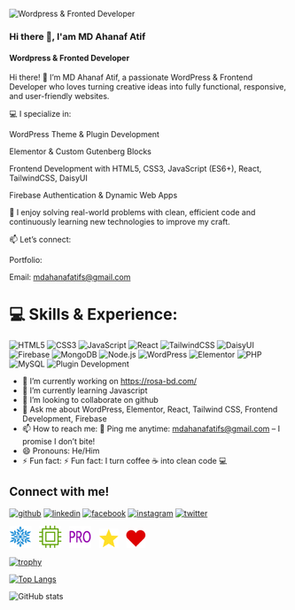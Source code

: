 ![Wordpress & Fronted Developer](https://media.licdn.com/dms/image/v2/D5616AQHLDlIvoBdIug/profile-displaybackgroundimage-shrink_200_800/B56ZoRp0wqJYAU-/0/1761232769124?e=1762992000&v=beta&t=m3FTQTFi_OPMvBdv5ptSSvlL1VhYZlXvNLbpc5DI7RE)
### Hi there 👋, I'am MD Ahanaf Atif
#### Wordpress & Fronted Developer


Hi there! 👋 I’m MD Ahanaf Atif, a passionate WordPress & Frontend Developer who loves turning creative ideas into fully functional, responsive, and user-friendly websites.

💻 I specialize in:

WordPress Theme & Plugin Development

Elementor & Custom Gutenberg Blocks

Frontend Development with HTML5, CSS3, JavaScript (ES6+), React, TailwindCSS, DaisyUI

Firebase Authentication & Dynamic Web Apps

🚀 I enjoy solving real-world problems with clean, efficient code and continuously learning new technologies to improve my craft.

📫 Let’s connect:

Portfolio: 

Email: mdahanafatifs@gmail.com

# 💻 Skills & Experience:
![HTML5](https://img.shields.io/badge/HTML5-E34F26?style=for-the-badge&logo=html5&logoColor=white)
![CSS3](https://img.shields.io/badge/CSS3-1572B6?style=for-the-badge&logo=css3&logoColor=white)
![JavaScript](https://img.shields.io/badge/JavaScript-F7DF1E?style=for-the-badge&logo=javascript&logoColor=black)
![React](https://img.shields.io/badge/React-20232A?style=for-the-badge&logo=react&logoColor=61DAFB)
![TailwindCSS](https://img.shields.io/badge/TailwindCSS-38BDF8?style=for-the-badge&logo=tailwind-css&logoColor=white)
![DaisyUI](https://img.shields.io/badge/DaisyUI-FFB6C1?style=for-the-badge&logo=daisyui&logoColor=black)
![Firebase](https://img.shields.io/badge/Firebase-FFCA28?style=for-the-badge&logo=firebase&logoColor=black)
![MongoDB](https://img.shields.io/badge/MongoDB-47A248?style=for-the-badge&logo=mongodb&logoColor=white)
![Node.js](https://img.shields.io/badge/Node.js-339933?style=for-the-badge&logo=node-dot-js&logoColor=white)
![WordPress](https://img.shields.io/badge/WordPress-21759B?style=for-the-badge&logo=wordpress&logoColor=white)
![Elementor](https://img.shields.io/badge/Elementor-0A0A0A?style=for-the-badge&logo=elementor&logoColor=white)
![PHP](https://img.shields.io/badge/PHP-777BB4?style=for-the-badge&logo=php&logoColor=white)
![MySQL](https://img.shields.io/badge/MySQL-4479A1?style=for-the-badge&logo=mysql&logoColor=white)
![Plugin Development](https://img.shields.io/badge/Plugin_Dev-F4B400?style=for-the-badge&logo=appveyor&logoColor=white)



- 🔭 I’m currently working on https://rosa-bd.com/ 
- 🌱 I’m currently learning Javascript 
- 👯 I’m looking to collaborate on github 
- 💬 Ask me about WordPress, Elementor, React, Tailwind CSS, Frontend Development, Firebase 
- 📫 How to reach me: 💌 Ping me anytime: mdahanafatifs@gmail.com  – I promise I don’t bite! 
- 😄 Pronouns: He/Him 
- ⚡ Fun fact: ⚡ Fun fact: I turn coffee ☕ into clean code 💻

## Connect with me!

[<img src='https://cdn.jsdelivr.net/npm/simple-icons@3.0.1/icons/github.svg' alt='github' height='40'>](https://github.com/AhanafAtif40) [<img src='https://cdn.jsdelivr.net/npm/simple-icons@3.0.1/icons/linkedin.svg' alt='linkedin' height='40'>](https://www.linkedin.com/in/md-ahanaf-atif2/) [<img src='https://cdn.jsdelivr.net/npm/simple-icons@3.0.1/icons/facebook.svg' alt='facebook' height='40'>](https://www.facebook.com/https://www.facebook.com/ahanaf.atif.900)  [<img src='https://cdn.jsdelivr.net/npm/simple-icons@3.0.1/icons/instagram.svg' alt='instagram' height='40'>](https://www.instagram.com/https://www.instagram.com/ahanaf.atif.900//)  [<img src='https://cdn.jsdelivr.net/npm/simple-icons@3.0.1/icons/twitter.svg' alt='twitter' height='40'>](https://twitter.com/https://x.com/md_ahanaf56755)  

<a href='https://archiveprogram.github.com/'><img src='https://raw.githubusercontent.com/acervenky/animated-github-badges/master/assets/acbadge.gif' width='40' height='40'></a> <a href='https://docs.github.com/en/developers'><img src='https://raw.githubusercontent.com/acervenky/animated-github-badges/master/assets/devbadge.gif' width='40' height='40'></a> <a href='https://github.com/pricing'><img src='https://raw.githubusercontent.com/acervenky/animated-github-badges/master/assets/pro.gif' width='40' height='40'></a> <a href='https://stars.github.com/'><img src='https://raw.githubusercontent.com/acervenky/animated-github-badges/master/assets/starbadge.gif' width='35' height='35'></a> <a href='https://docs.github.com/en/github/supporting-the-open-source-community-with-github-sponsors'><img src='https://raw.githubusercontent.com/acervenky/animated-github-badges/master/assets/sponsorbadge.gif' width='35' height='35'></a> 

[![trophy](https://github-profile-trophy.vercel.app/?username=AhanafAtif40)](https://github.com/ryo-ma/github-profile-trophy)

[![Top Langs](https://github-readme-stats.vercel.app/api/top-langs/?username=AhanafAtif40)](https://github.com/anuraghazra/github-readme-stats)

![GitHub stats](https://github-readme-stats.vercel.app/api?username=AhanafAtif40&show_icons=true&count_private=true)  





